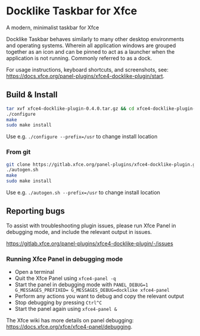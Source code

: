 # Docklike Taskbar for Xfce

A modern, minimalist taskbar for Xfce

Docklike Taskbar behaves similarly to many other desktop environments and operating systems. Wherein all application windows are grouped together as an icon and can be pinned to act as a launcher when the application is not running. Commonly referred to as a dock.

For usage instructions, keyboard shortcuts, and screenshots, see:
<https://docs.xfce.org/panel-plugins/xfce4-docklike-plugin/start>.

## Build & Install

```bash
tar xvf xfce4-docklike-plugin-0.4.0.tar.gz && cd xfce4-docklike-plugin-0.4.0
./configure
make
sudo make install
```

Use e.g. `./configure --prefix=/usr` to change install location

### From git

```bash
git clone https://gitlab.xfce.org/panel-plugins/xfce4-docklike-plugin.git && cd xfce4-docklike-plugin
./autogen.sh
make
sudo make install
```

Use e.g. `./autogen.sh --prefix=/usr` to change install location

## Reporting bugs

To assist with troubleshooting plugin issues, please run Xfce Panel in debugging mode, and include the relevant output in issues.

<https://gitlab.xfce.org/panel-plugins/xfce4-docklike-plugin/-/issues>

### Running Xfce Panel in debugging mode

- Open a terminal
- Quit the Xfce Panel using `xfce4-panel -q`
- Start the panel in debugging mode with `PANEL_DEBUG=1 G_MESSAGES_PREFIXED= G_MESSAGES_DEBUG=docklike xfce4-panel`
- Perform any actions you want to debug and copy the relevant output
- Stop debugging by pressing `Ctrl^C`
- Start the panel again using `xfce4-panel &`

The Xfce wiki has more details on panel debugging:
<https://docs.xfce.org/xfce/xfce4-panel/debugging>.
